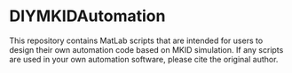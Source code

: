 # DIYMKIDAutomation
This repository contains MatLab scripts that are intended for users to design their own automation code based on MKID simulation. If any scripts are used in your own automation software, please cite the original author.
